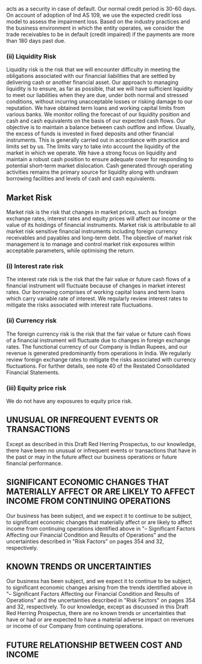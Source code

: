 acts as a security in case of default. Our normal credit period is 30-60 days. On account of adoption of Ind AS 109, we use the expected credit loss model to assess the impairment loss. Based on the industry practices and the business environment in which the entity operates, we consider the trade receivables to be in default (credit impaired) if the payments are more than 180 days past due.

### (ii) Liquidity Risk

Liquidity risk is the risk that we will encounter difficulty in meeting the obligations associated with our financial liabilities that are settled by delivering cash or another financial asset. Our approach to managing liquidity is to ensure, as far as possible, that we will have sufficient liquidity to meet our liabilities when they are due, under both normal and stressed conditions, without incurring unacceptable losses or risking damage to our reputation. We have obtained term loans and working capital limits from various banks. We monitor rolling the forecast of our liquidity position and cash and cash equivalents on the basis of our expected cash flows. Our objective is to maintain a balance between cash outflow and inflow. Usually, the excess of funds is invested in fixed deposits and other financial instruments. This is generally carried out in accordance with practice and limits set by us. The limits vary to take into account the liquidity of the market in which we operate. We have a strong focus on liquidity and maintain a robust cash position to ensure adequate cover for responding to potential short-term market dislocation. Cash generated through operating activities remains the primary source for liquidity along with undrawn borrowing facilities and levels of cash and cash equivalents.

## Market Risk

Market risk is the risk that changes in market prices, such as foreign exchange rates, interest rates and equity prices will affect our income or the value of its holdings of financial instruments. Market risk is attributable to all market risk sensitive financial instruments including foreign currency receivables and payables and long-term debt. The objective of market risk management is to manage and control market risk exposures within acceptable parameters, while optimising the return.

### (i) Interest rate risk

The interest rate risk is the risk that the fair value or future cash flows of a financial instrument will fluctuate because of changes in market interest rates. Our borrowing comprises of working capital loans and term loans which carry variable rate of interest. We regularly review interest rates to mitigate the risks associated with interest rate fluctuations.

### (ii) Currency risk

The foreign currency risk is the risk that the fair value or future cash flows of a financial instrument will fluctuate due to changes in foreign exchange rates. The functional currency of our Company is Indian Rupees, and our revenue is generated predominantly from operations in India. We regularly review foreign exchange rates to mitigate the risks associated with currency fluctuations. For further details, see note 40 of the Restated Consolidated Financial Statements.

### (iii) Equity price risk

We do not have any exposures to equity price risk.

## UNUSUAL OR INFREQUENT EVENTS OR TRANSACTIONS

Except as described in this Draft Red Herring Prospectus, to our knowledge, there have been no unusual or infrequent events or transactions that have in the past or may in the future affect our business operations or future financial performance.

## SIGNIFICANT ECONOMIC CHANGES THAT MATERIALLY AFFECT OR ARE LIKELY TO AFFECT INCOME FROM CONTINUING OPERATIONS

Our business has been subject, and we expect it to continue to be subject, to significant economic changes that materially affect or are likely to affect income from continuing operations identified above in "– Significant Factors Affecting our Financial Condition and Results of Operations" and the uncertainties described in "Risk Factors" on pages 354 and 32, respectively.

## KNOWN TRENDS OR UNCERTAINTIES

Our business has been subject, and we expect it to continue to be subject, to significant economic changes arising from the trends identified above in "– Significant Factors Affecting our Financial Condition and Results of Operations" and the uncertainties described in "Risk Factors" on pages 354 and 32, respectively. To our knowledge, except as discussed in this Draft Red Herring Prospectus, there are no known trends or uncertainties that have or had or are expected to have a material adverse impact on revenues or income of our Company from continuing operations.

## FUTURE RELATIONSHIP BETWEEN COST AND INCOME